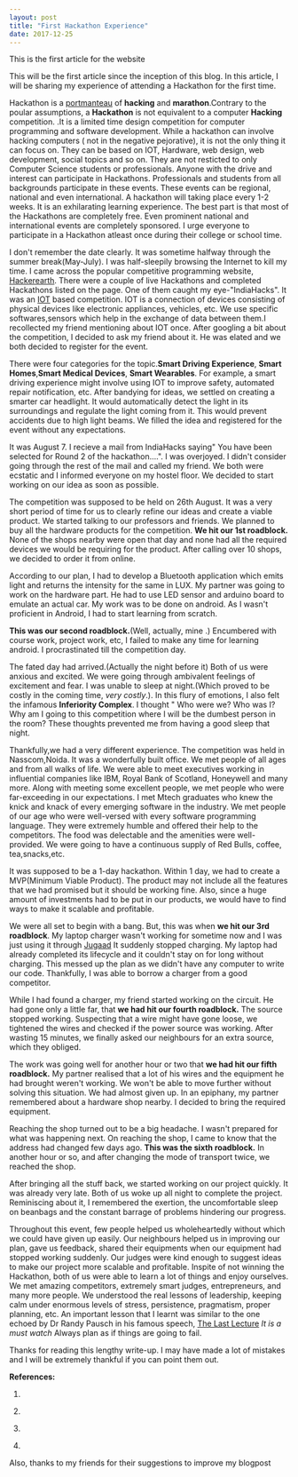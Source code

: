 ```yaml
---
layout: post
title: "First Hackathon Experience"
date: 2017-12-25
---
```

This is the first article for the website
 
This will be the first article since the inception of this blog. In this article, I will be sharing my experience of attending a Hackathon for the first time. 

Hackathon is a <a href = "https://www.wikiwand.com/en/Portmanteau">portmanteau</a> of **hacking** and **marathon**.Contrary to the poular assumptions, a **Hackathon** is not equivalent to a computer **Hacking** competition. .It is a limited time design competition for computer programming and software development. While a hackathon can involve hacking computers ( not in the negative pejorative), it is not the only thing it can focus on. They can be based on IOT, Hardware, web design, web development, social topics and so on. They are not resticted to only Computer Science students or professionals. Anyone with the drive and interest can participate in Hackathons. Professionals and students from all backgrounds participate in these events. These events can be regional, national and even international. A hackathon will taking place every 1-2 weeks. It is an exhilarating learning experience. The best part is that most of the Hackathons are completely free. Even prominent national and international events are completely sponsored. I urge everyone to participate in a Hackathon atleast once during their college or school time.
      
I don't remember the date clearly. It was sometime halfway through the summer break(May-July). I was half-sleepily browsing 
the Internet to kill my time. I came across the popular competitive programming website, <a href = "https://www.hackerearth.com/">Hackerearth</a>. There were a couple of live Hackathons and completed Hackathons listed on the page. One of them caught my eye-"IndiaHacks". It was an <a href = "https://www.wikiwand.com/en/Internet_of_things">IOT</a> based competition. IOT is a connection of devices consisting of physical devices like electronic appliances, vehicles, etc. We use specific softwares,sensors which help in the exchange of data between them.I recollected my friend mentioning about IOT once.  After googling a bit about the competition, I decided to ask my friend about it. He was elated and we both decided to register for the event. 

There were four categories for the topic.**Smart Driving Experience**, **Smart Homes**,**Smart Medical Devices**, **Smart Wearables**. For example, a smart driving experience might involve using IOT to improve safety, automated repair notification, etc. After bandying for ideas, we settled on creating a smarter car headlight. It would automatically detect the light in its surroundings and regulate the light coming from it. This would prevent accidents due to high light beams. We filled the idea and registered for the event without any expectations. 
     
It was August 7. I recieve a mail from IndiaHacks saying" You have been selected for Round 2 of the hackathon....". I was 
overjoyed. I didn't consider going through the rest of the mail and called my friend. We both were ecstatic and I informed everyone on my hostel floor. We decided to start working on our idea as soon as possible.
     
The competition was supposed to be held on 26th August. It was a very short period of time for us to clearly refine our ideas
and create a viable product. We started talking to our professors and friends. We planned to buy all the hardware products for 
the competition. <b>We hit our 1st roadblock.</b> None of the shops nearby were open that day and none had all the required devices we would be requiring for the product. After calling over 10 shops, we decided to order it from online. 
     
According to our plan, I had to develop a Bluetooth application which emits light and returns the intensity for the same in LUX.
My partner was going to work on the hardware part. He had to use LED sensor and arduino board to emulate an actual car. My work was to be done on android. As I wasn't proficient in Android, I had to start learning from scratch. 

<b>This was our second roadblock.</b>(Well, actually, mine .) Encumbered with course work, project work, etc, I failed to make any time for learning android. I procrastinated till the competition day.

The fated day had arrived.(Actually the night before it) Both of us were anxious and excited. We were going through ambivalent feelings of excitement and fear. I was unable to sleep at night.(Which proved to be costly in the coming time, <i>very costly</i>.). In this flury of emotions, I also felt the infamous <b>Inferiority Complex</b>. I thought " Who were we? Who was I? Why am I going to this competition where I will be the dumbest person in the room? These thoughts prevented me from having a good sleep that night.

Thankfully,we had a very different experience. The competition was held in Nasscom,Noida. It was a wonderfully built office. We met people of all ages and from all walks of life. We were able to meet executives working in influential companies like IBM, Royal Bank of Scotland, Honeywell and many more. Along with meeting some excellent people, we met people who were far-exceeding in our expectations. I met Mtech graduates who knew the knick and knack of every emerging software in the industry. We met people of our age who were well-versed with every software programming language.  They were extremely humble and offered their help to the competitors. The food was delectable and the amenities were well-provided. We were going to have a continuous supply of Red Bulls, coffee, tea,snacks,etc.

It was supposed to be a 1-day hackathon. Within 1 day, we had to create a MVP(Minimum Viable Product). The product may not include all the features that we had promised but it should be working fine. Also, since a huge amount of investments had to be put in our products, we would have to find ways to make it scalable and profitable.

We were all set to begin with a bang. But, this was when <b> we hit our 3rd roadblock</b>. My laptop charger wasn't working for sometime now and I was just using it through <a href = "https://www.wikiwand.com/en/Jugaad">Jugaad</a> It suddenly stopped charging. My laptop had already completed its lifecycle and it couldn't stay on for long without charging. This messed up the plan as we didn't have any computer to write our code. Thankfully, I was able to borrow a charger from a good competitor. 

While I had found a charger, my friend started working on the circuit. He had gone only a little far, that <b>we had hit our fourth roadblock.</b> The source stopped working. Suspecting that a wire might have gone loose, we tightened the wires and checked if the power source was working. After wasting 15 minutes, we finally asked our neighbours for an extra source, which they obliged.

The work was going well for another hour or two that <b> we had hit our fifth roadblock.</b> My partner realised that a lot of his wires and the equipment he had brought weren't working. We won't be able to move further without solving this situation. We had almost given up. In an epiphany, my partner remembered about a hardware shop nearby. I decided to bring the required equipment.

Reaching the shop turned out to be a big headache. I wasn't prepared for what was happening next. On reaching the shop, I came to know that the address had changed few days ago. <b> This was the sixth roadblock.</b> In another hour or so, and after changing the mode of transport twice, we reached the shop. 

After bringing all the stuff back, we started working on our project quickly. It was already very late. Both of us woke up all night to complete the project. Reminiscing about it, I remembered the exertion, the uncomfortable sleep on beanbags and the constant barrage of problems hindering our progress.  


Throughout this event, few people helped us wholeheartedly without which we could have given up easily. Our neighbours helped us in improving our plan, gave us feedback, shared their equipments when our equipment had stopped working suddenly. Our judges were kind enough to suggest ideas to make our project more scalable and profitable. Inspite of not winning the Hackathon, both of us were able to learn a lot of things and enjoy ourselves. We met amazing competitors, extremely smart judges, entrepreneurs, and many more people. We understood the real lessons of leadership, keeping calm under enormous levels of stress, persistence, pragmatism, proper planning, etc. An important lesson that I learnt was similar to the one echoed by Dr Randy Pausch in his famous speech, <a href = "https://www.youtube.com/watch?v=ji5_MqicxSo">The Last Lecture</a> <i> It is a must watch</i> Always plan as if things are going to fail.

Thanks for reading this lengthy write-up. I may have made a lot of mistakes and I will be extremely thankful if you can point them out. 


**References:**

1. <a href = "https://www.cleverism.com/guide-to-hackathon/"></a>

2. <a href = "https://www.wikiwand.com/en/Hackathon"></a>

3. <a href = "https://www.hackerearth.com/sprints/internet-of-things-indiahacks-2017/"></a>

4. <a href = "https://www.wikiwand.com/en/Internet_of_things"></a>


Also, thanks to my friends for their suggestions to improve my blogpost
